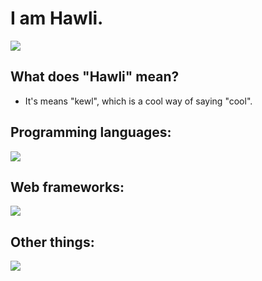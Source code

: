 # I am Hawli.

![](https://komarev.com/ghpvc/?username=hawl1)

## What does "Hawli" mean?
- It's means "kewl", which is a cool way of saying "cool".

## Programming languages:

<img src="https://skillicons.dev/icons?i=js,ts,go,lua,py,php,nodejs" />

## Web frameworks:

<img src="https://skillicons.dev/icons?i=laravel,express,flask"/>
</p>

## Other things:

<img src="https://skillicons.dev/icons?i=blender,figma,sketchup"/>
